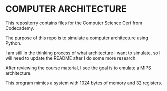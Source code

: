 COMPUTER ARCHITECTURE
=====================
This repositorry contains files for the Computer Science Cert from Codecademy.

The purpose of this repo is to simulate a computer architecture using Python.

I am still in the thinking process of what architecture I want to simulate,
so I will need to update the README after I do some more research.

After reviewing the course material, I see the goal is to emulate a MIPS architecture.

This program mimics a system with 1024 bytes of memory and 32 registers.
